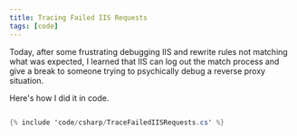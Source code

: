 ```yaml
---
title: Tracing Failed IIS Requests
tags: [code]
---
```


Today, after some frustrating debugging IIS and rewrite rules not matching what was expected, I learned that
IIS can log out the match process and give a break to someone trying to psychically debug a reverse proxy situation.

Here's how I did it in code.

```csharp

{% include 'code/csharp/TraceFailedIISRequests.cs' %}

```
